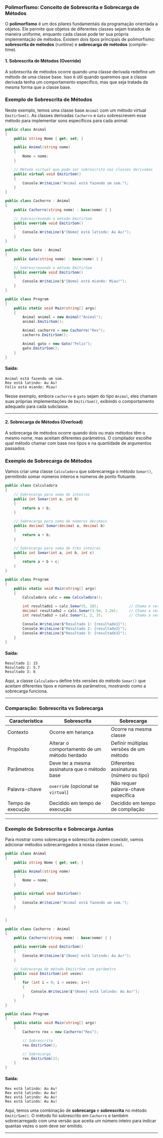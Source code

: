 ### Polimorfismo: Conceito de Sobrescrita e Sobrecarga de Métodos

O **polimorfismo** é um dos pilares fundamentais da programação orientada a objetos. Ele permite que objetos de diferentes classes sejam tratados de maneira uniforme, enquanto cada classe pode ter sua própria implementação de métodos. Existem dois tipos principais de polimorfismo: **sobrescrita de métodos** (runtime) e **sobrecarga de métodos** (compile-time).

#### 1. **Sobrescrita de Métodos (Override)**

A sobrescrita de métodos ocorre quando uma classe derivada redefine um método de uma classe base. Isso é útil quando queremos que a classe derivada tenha um comportamento específico, mas que seja tratada da mesma forma que a classe base.

### Exemplo de Sobrescrita de Métodos

Neste exemplo, temos uma classe base `Animal` com um método virtual `EmitirSom()`. As classes derivadas `Cachorro` e `Gato` sobrescrevem esse método para implementar sons específicos para cada animal.

```csharp
public class Animal
{
    public string Nome { get; set; }

    public Animal(string nome)
    {
        Nome = nome;
    }

    // Método virtual que pode ser sobrescrito nas classes derivadas
    public virtual void EmitirSom()
    {
        Console.WriteLine("Animal está fazendo um som.");
    }
}

public class Cachorro : Animal
{
    public Cachorro(string nome) : base(nome) { }

    // Sobrescrevendo o método EmitirSom
    public override void EmitirSom()
    {
        Console.WriteLine($"{Nome} está latindo: Au Au!");
    }
}

public class Gato : Animal
{
    public Gato(string nome) : base(nome) { }

    // Sobrescrevendo o método EmitirSom
    public override void EmitirSom()
    {
        Console.WriteLine($"{Nome} está miando: Miau!");
    }
}

public class Program
{
    public static void Main(string[] args)
    {
        Animal animal = new Animal("Animal");
        animal.EmitirSom();

        Animal cachorro = new Cachorro("Rex");
        cachorro.EmitirSom();

        Animal gato = new Gato("Felix");
        gato.EmitirSom();
    }
}
```

#### Saída:

```
Animal está fazendo um som.
Rex está latindo: Au Au!
Felix está miando: Miau!
```

Nesse exemplo, embora `cachorro` e `gato` sejam do tipo `Animal`, eles chamam suas próprias implementações de `EmitirSom()`, exibindo o comportamento adequado para cada subclasse.

---

#### 2. **Sobrecarga de Métodos (Overload)**

A sobrecarga de métodos ocorre quando dois ou mais métodos têm o mesmo nome, mas aceitam diferentes parâmetros. O compilador escolhe qual método chamar com base nos tipos e na quantidade de argumentos passados.

### Exemplo de Sobrecarga de Métodos

Vamos criar uma classe `Calculadora` que sobrecarrega o método `Somar()`, permitindo somar números inteiros e números de ponto flutuante.

```csharp
public class Calculadora
{
    // Sobrecarga para soma de inteiros
    public int Somar(int a, int b)
    {
        return a + b;
    }

    // Sobrecarga para soma de números decimais
    public decimal Somar(decimal a, decimal b)
    {
        return a + b;
    }

    // Sobrecarga para soma de três inteiros
    public int Somar(int a, int b, int c)
    {
        return a + b + c;
    }
}

public class Program
{
    public static void Main(string[] args)
    {
        Calculadora calc = new Calculadora();

        int resultado1 = calc.Somar(5, 10);              // Chama a versão com inteiros
        decimal resultado2 = calc.Somar(3.5m, 2.2m);     // Chama a versão com decimais
        int resultado3 = calc.Somar(1, 2, 3);            // Chama a versão com três inteiros

        Console.WriteLine($"Resultado 1: {resultado1}");
        Console.WriteLine($"Resultado 2: {resultado2}");
        Console.WriteLine($"Resultado 3: {resultado3}");
    }
}
```

#### Saída:

```
Resultado 1: 15
Resultado 2: 5.7
Resultado 3: 6
```

Aqui, a classe `Calculadora` define três versões do método `Somar()` que aceitam diferentes tipos e números de parâmetros, mostrando como a sobrecarga funciona.

---

### Comparação: Sobrescrita vs Sobrecarga

| Característica             | Sobrescrita                                | Sobrecarga                                     |
|----------------------------|--------------------------------------------|------------------------------------------------|
| Contexto                    | Ocorre em herança                          | Ocorre na mesma classe                         |
| Propósito                   | Alterar o comportamento de um método herdado| Definir múltiplas versões de um método         |
| Parâmetros                  | Deve ter a mesma assinatura que o método base | Diferentes assinaturas (número ou tipo)       |
| Palavra-chave               | `override` (opcional se `virtual`)         | Não requer palavra-chave específica            |
| Tempo de execução           | Decidido em tempo de execução               | Decidido em tempo de compilação                |

---

### Exemplo de Sobrescrita e Sobrecarga Juntas

Para mostrar como sobrecarga e sobrescrita podem coexistir, vamos adicionar métodos sobrecarregados à nossa classe `Animal`.

```csharp
public class Animal
{
    public string Nome { get; set; }

    public Animal(string nome)
    {
        Nome = nome;
    }

    public virtual void EmitirSom()
    {
        Console.WriteLine("Animal está fazendo um som.");
    }


}

public class Cachorro : Animal
{
    public Cachorro(string nome) : base(nome) { }

    public override void EmitirSom()
    {
        Console.WriteLine($"{Nome} está latindo: Au Au!");
    }

    // Sobrecarga de método EmitirSom com parâmetro
    public void EmitirSom(int vezes)
    {
        for (int i = 0; i < vezes; i++)
        {
            Console.WriteLine($"{Nome} está latindo: Au Au!");
        }
    }
}

public class Program
{
    public static void Main(string[] args)
    {
        Cachorro rex = new Cachorro("Rex");

        // Sobrescrita
        rex.EmitirSom();

        // Sobrecarga
        rex.EmitirSom(3);
    }
}
```

#### Saída:

```
Rex está latindo: Au Au!
Rex está latindo: Au Au!
Rex está latindo: Au Au!
Rex está latindo: Au Au!
```

Aqui, temos uma combinação de **sobrecarga** e **sobrescrita** no método `EmitirSom()`. O método foi sobrescrito em `Cachorro` e também sobrecarregado com uma versão que aceita um número inteiro para indicar quantas vezes o som deve ser emitido.

---